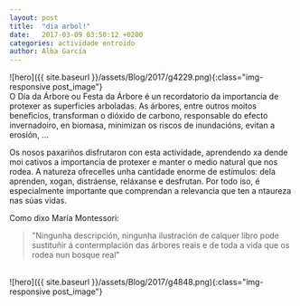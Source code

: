 ```yaml
---
layout: post
title:  "dia arbol!"
date:   2017-03-09 03:50:12 +0200
categories: actividade entroido
author: Alba García
---
```


![hero]({{ site.baseurl }}/assets/Blog/2017/g4229.png){:class="img-responsive post_image"}
<br>
O Día da Árbore ou Festa da Árbore é un recordatorio da importancia de protexer as superficies arboladas. As árbores, entre outros moitos beneficios, transforman o dióxido de carbono, responsable do efecto invernadoiro, en biomasa, minimizan os riscos de inundacións, evitan a erosión, ...

Os nosos paxariños disfrutaron con esta actividade, aprendendo xa dende moi cativos a importancia de protexer e manter o medio natural que nos rodea. 
A natureza ofrecelles unha cantidade enorme de estímulos: dela aprenden, xogan, distráense, reláxanse e desfrutan. Por todo iso, é especialmente importante que comprendan a relevancia que ten a ntaureza nas súas vidas.

Como dixo María Montessori:
>"Ningunha descripción, ningunha ilustración de calquer libro pode sustituñir á contermplación das árbores reais e de toda a vida que os rodea nun bosque real"

<br>
![hero]({{ site.baseurl }}/assets/Blog/2017/g4848.png){:class="img-responsive post_image"}